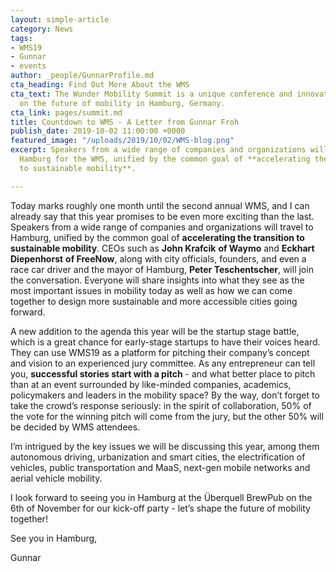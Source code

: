 ```yaml
---
layout: simple-article
category: News
tags:
- WMS19
- Gunnar
- events
author: _people/GunnarProfile.md
cta_heading: Find Out More About the WMS
cta_text: The Wunder Mobility Summit is a unique conference and innovation festival
  on the future of mobility in Hamburg, Germany.
cta_link: pages/summit.md
title: Countdown to WMS - A Letter from Gunnar Froh
publish_date: 2019-10-02 11:00:00 +0000
featured_image: "/uploads/2019/10/02/WMS-blog.png"
excerpt: Speakers from a wide range of companies and organizations will travel to
  Hamburg for the WMS, unified by the common goal of **accelerating the transition
  to sustainable mobility**.

---
```

Today marks roughly one month until the second annual WMS, and I can already say that this year promises to be even more exciting than the last. Speakers from a wide range of companies and organizations will travel to Hamburg, unified by the common goal of **accelerating the transition to sustainable mobility**. CEOs such as **John Krafcik** **of Waymo** and **Eckhart Diepenhorst** **of FreeNow**, along with city officials, founders, and even a race car driver and the mayor of Hamburg, **Peter Teschentscher**, will join the conversation. Everyone will share insights into what they see as the most important issues in mobility today as well as how we can come together to design more sustainable and more accessible cities going forward.

A new addition to the agenda this year will be the startup stage battle, which is a great chance for early-stage startups to have their voices heard. They can use WMS19 as a platform for pitching their company’s concept and vision to an experienced jury committee. As any entrepreneur can tell you, **successful stories start with a pitch** - and what better place to pitch than at an event surrounded by like-minded companies, academics, policymakers and leaders in the mobility space? By the way, don’t forget to take the crowd’s response seriously: in the spirit of collaboration, 50% of the vote for the winning pitch will come from the jury, but the other 50% will be decided by WMS attendees.

I’m intrigued by the key issues we will be discussing this year, among them autonomous driving, urbanization and smart cities, the electrification of vehicles, public transportation and MaaS, next-gen mobile networks and aerial vehicle mobility.

  
I look forward to seeing you in Hamburg at the Überquell BrewPub on the 6th of November for our kick-off party - let’s shape the future of mobility together!

See you in Hamburg,

Gunnar